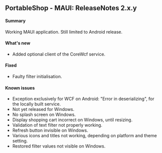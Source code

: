 ## PortableShop - MAUI: ReleaseNotes 2.x.y

#### Summary
Working MAUI application. Still limited to Android release.

#### What's new
* Added optional client of the CoreWcf service.

#### Fixed
* Faulty filter initialisation.

#### Known issues
* Exception exclusively for WCF on Android: "Error in deserializing", for the locally built service.
* Not yet released for Windows.
* No splash screen on Windows.
* Display shopping cart incorrect on Windows, until resizing.
* Validation of text filter not properly working.
* Refresh button invisible on Windows.
* Various icons and titles not working, depending on platform and theme setting.
* Restored filter values not visible on Windows.